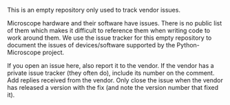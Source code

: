 This is an empty repository only used to track vendor issues.

Microscope hardware and their software have issues.  There is no
public list of them which makes it difficult to reference them when
writing code to work around them.  We use the issue tracker for this
empty repository to document the issues of devices/software supported
by the Python-Microscope project.

If you open an issue here, also report it to the vendor.  If the
vendor has a private issue tracker (they often do), include its number
on the comment.  Add replies received from the vendor.  Only close the
issue when the vendor has released a version with the fix (and note
the version number that fixed it).
